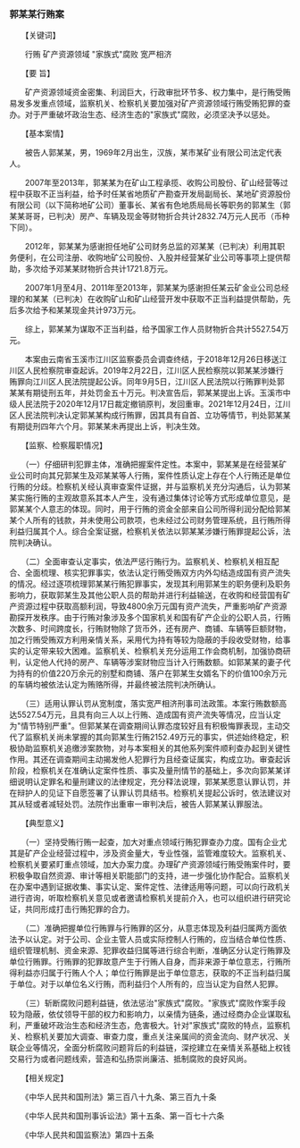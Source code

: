 ###  郭某某行贿案 

　　【关键词】

　　行贿 矿产资源领域 "家族式"腐败 宽严相济

　　【要 旨】

　　矿产资源领域资金密集、利润巨大，行政审批环节多、权力集中，是行贿受贿易发多发重点领域，监察机关、检察机关要加强对矿产资源领域行贿受贿犯罪的查办。对于严重破坏政治生态、经济生态的"家族式"腐败，必须坚决予以惩处。

　　【基本案情】

　　被告人郭某某，男，1969年2月出生，汉族，某市某矿业有限公司法定代表人。

　　2007年至2013年，郭某某为在矿山工程承揽、收购公司股份、矿山经营等过程中获取不正当利益，给予时任某省地质矿产勘查开发局副局长、某地矿资源股份有限公司（以下简称地矿公司）董事长、某省有色地质局局长等职务的郭某生（郭某某哥哥，已判决）房产、车辆及现金等财物折合共计2832.74万元人民币（币种下同）。

　　2012年，郭某某为感谢担任地矿公司财务总监的邓某某（已判决）利用其职务便利，在公司注册、收购地矿公司股份、入股并经营某矿业公司等事项上提供帮助，多次给予邓某某财物折合共计1721.8万元。

　　2007年1月至4月、2011年至2013年，郭某某为感谢担任某云矿金业公司总经理的和某某（已判决）在收购矿山和矿山经营开发中获取不正当利益提供帮助，先后多次给予和某某现金共计973万元。

　　综上，郭某某为谋取不正当利益，给予国家工作人员财物折合共计5527.54万元。

　　本案由云南省玉溪市江川区监察委员会调查终结，于2018年12月26日移送江川区人民检察院审查起诉。2019年2月22日，江川区人民检察院以郭某某涉嫌行贿罪向江川区人民法院提起公诉。同年9月5日，江川区人民法院以行贿罪判处郭某某有期徒刑五年，并处罚金五十万元。判决宣告后，郭某某提出上诉。玉溪市中级人民法院于2020年12月17日裁定撤销原判，发回重审。2021年12月24日，江川区人民法院判决认定郭某某构成行贿罪，因其具有自首、立功等情节，判处郭某某有期徒刑四年六个月。郭某某未再提出上诉，判决生效。

　　【监察、检察履职情况】

　　（一）仔细研判犯罪主体，准确把握案件定性。本案中，郭某某是在经营某矿业公司时向其兄郭某生及邓某某等人行贿，案件性质认定上存在个人行贿还是单位行贿的分歧。检察机关经认真审查案件证据，并与监察机关充分沟通后，认为郭某某实施行贿的主观故意系其本人产生，没有通过集体讨论等方式形成单位意见，是郭某某个人意志的体现。同时，用于行贿的资金全部来自公司所得利润分配给郭某某个人所有的钱款，并未使用公司款项，也未经过公司财务管理系统，且行贿所得利益归属其个人。综合全案证据，检察机关依法以郭某某涉嫌行贿罪提起公诉，法院判决确认。

　　（二）全面审查认定事实，依法严惩行贿行为。监察机关、检察机关相互配合、全面梳理、核实犯罪事实，依法认定行贿受贿双方内外勾结造成国有资产流失的情况。经过逐项梳理郭某某行贿犯罪事实，发现其利用郭某生的职务便利及职务影响力，获取郭某生及其他公职人员的帮助并进行利益输送，在收购和经营国有矿产资源过程中获取高额利润，导致4800余万元国有资产流失，严重影响矿产资源勘探开发秩序。由于行贿对象涉及多个国家机关和国有矿产企业的公职人员，行贿次数多、时间跨度长，行贿财物除了货币外，还有房产、商铺、车辆等巨额财物，加之行贿受贿双方利用亲情关系，采用代为持有等较为隐蔽的手段收受财物，给事实的认定带来较大困难。监察机关、检察机关充分运用工作会商机制，加强协商研判，认定他人代持的房产、车辆等涉案财物应当计入行贿数额。如郭某某的妻子代为持有的价值220万余元的别墅和商铺、落户在郭某生女婿名下的价值100余万元的车辆均被依法认定为贿赂所得，并最终被法院判决所确认。

　　（三）适用认罪认罚从宽制度，落实宽严相济刑事司法政策。本案行贿数额高达5527.54万元，且具有向三人以上行贿、造成国有资产流失等情况，应当认定为"情节特别严重"。但郭某某在调查期间认罪态度较好且有积极悔罪表现，主动交代了监察机关尚未掌握的其向郭某生行贿2152.49万元的事实，供述始终稳定，积极协助监察机关追缴涉案款物，对与本案相关的其他系列案件顺利查办起到关键性作用。其还在调查期间主动揭发他人犯罪行为且经查证属实，构成立功。审查起诉阶段，检察机关在准确认定案件性质、事实及量刑情节的基础上，多次向郭某某详细说明认定罪名和量刑建议的法律规定，充分释法说理，郭某某愿意认罪认罚，并在辩护人的见证下自愿签署了认罪认罚具结书。检察机关提起公诉时，依法建议对其从轻或者减轻处罚。法院作出重审一审判决后，被告人郭某某认罪服法。

　　【典型意义】

　　（一）坚持受贿行贿一起查，加大对重点领域行贿犯罪查办力度。国有企业尤其是矿产企业经营过程中，涉及资金量大，专业性强，监管难度较大。监察机关、检察机关要紧盯重点领域，加大办案力度。办理矿产资源领域行贿受贿案件时，要积极争取自然资源、审计等相关职能部门的支持，进一步强化协作配合。监察机关在办案中遇到证据收集、事实认定、案件定性、法律适用等问题，可以向行政机关进行咨询，听取检察机关意见或者邀请检察机关提前介入，也可以组织进行研究论证，共同形成打击行贿犯罪的合力。

　　（二）准确把握单位行贿罪与行贿罪的区分，从意志体现及利益归属两方面依法予以认定。对于公司、企业主管人员或实际控制人行贿的，应当结合单位性质、组织管理机制、资金来源、犯罪收益归属等进行综合判断，准确区分认定行贿罪及单位行贿罪。行贿罪的犯罪故意产生于行贿人自身，而非来源于单位意志，行贿所得利益亦归属于行贿人个人；单位行贿罪是出于单位意志，获取的不正当利益归属于单位。对于以单位名义行贿，而利益归个人所有的，应当认定为自然人犯罪。

　　（三）斩断腐败问题利益链，依法惩治"家族式"腐败。"家族式"腐败作案手段较为隐蔽，依仗领导干部的权力和影响力，以亲情为链条，通过经商办企业谋取私利，严重破坏政治生态和经济生态，危害极大。针对"家族式"腐败的特点，监察机关、检察机关要加大调查、审查力度，重点关注亲属间的资金流向、财产状况、关联企业等情况，全面分析腐败问题背后的利益链，深挖建立在亲情关系基础上权钱交易行为或者问题线索，营造和弘扬崇尚廉洁、抵制腐败的良好风尚。

　　【相关规定】

　　《中华人民共和国刑法》第三百八十九条、第三百九十条

　　《中华人民共和国刑事诉讼法》第十五条、第一百七十六条

　　《中华人民共和国监察法》第四十五条
